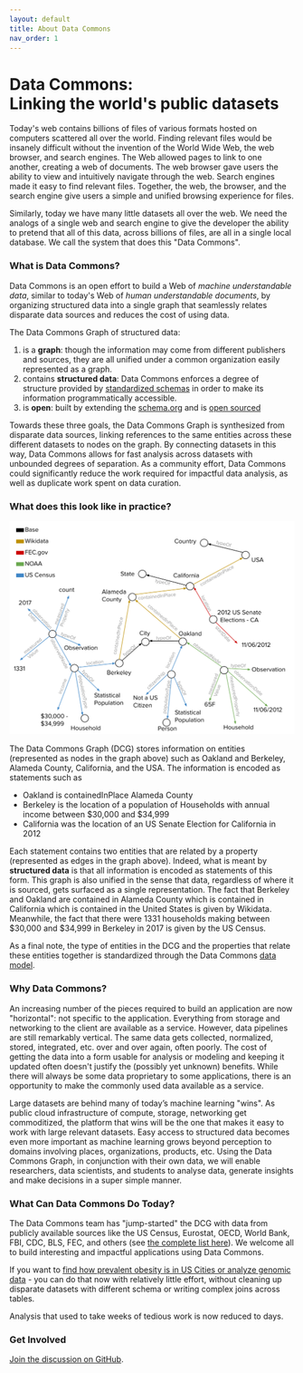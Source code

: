 ```yaml
---
layout: default
title: About Data Commons
nav_order: 1
---
```


# Data Commons:<br>Linking the world's public datasets

Today's web contains billions of files of various formats hosted on computers
scattered all over the world. Finding relevant files would be insanely difficult
without the invention of the World Wide Web, the web browser, and search
engines. The Web allowed pages to link to one another, creating a web of
documents. The web browser gave users the ability to view and intuitively
navigate through the web. Search engines made it easy to find relevant files.
Together, the web, the browser, and the search engine give users a simple and
unified browsing experience for files.

Similarly, today we have many little datasets all over the web. We need the
analogs of a single web and search engine to give the developer the ability to
pretend that all of this data, across billions of files, are all in a single
local database. We call the system that does this "Data Commons".

### What is Data Commons?

Data Commons is an open effort to build a Web of *machine understandable data*,
similar to today's Web of *human understandable documents*, by organizing
structured data into a single graph that seamlessly relates disparate
data sources and reduces the cost of using data.

The Data Commons Graph of structured data:

1.  is a **graph**: though the information may come from different publishers
    and sources, they are all unified under a common organization easily
    represented as a graph.
1.  contains **structured data**: Data Commons enforces a degree of structure
    provided by [standardized schemas](http://Schema.org) in order to make its
    information programmatically accessible.
1.  is **open**: built by extending the [schema.org](http://schema.org) and is
    [open sourced](https://github.com/datacommonsorg)

Towards these three goals, the Data Commons Graph is synthesized from
disparate data sources, linking references to the same entities across these
different datasets to nodes on the graph. By connecting datasets in this way,
Data Commons allows for fast analysis across datasets with unbounded degrees
of separation. As a community effort, Data Commons could significantly reduce
the work required for impactful data analysis, as well as duplicate work
spent on data curation.

### What does this look like in practice?

![Example Data Commons Subgraph](/assets/images/home_graph.svg)

The Data Commons Graph (DCG) stores information on entities (represented as
nodes in the graph above) such as Oakland and Berkeley, Alameda County,
California, and the USA. The information is encoded as statements such as

-   Oakland is containedInPlace Alameda County
-   Berkeley is the location of a population of Households with annual income
    between $30,000 and $34,999
-   California was the location of an US Senate Election for California in 2012

Each statement contains two entities that are related by a property
(represented as edges in the graph above). Indeed, what is meant by **structured
data** is that all information is encoded as statements of this form. This graph
is also unified in the sense that data, regardless of where it is sourced, gets
surfaced as a single representation. The fact that Berkeley and Oakland are
contained in Alameda County which is contained in California which is contained
in the United States is given by Wikidata. Meanwhile, the fact that there were
1331 households making between $30,000 and $34,999 in Berkeley in 2017 is given
by the US Census.

As a final note, the type of entities in the DCG and the properties that relate
these entities together is standardized through the Data Commons
[data model](/data_model.html).

### Why Data Commons?

An increasing number of the pieces required to build an application are now
"horizontal": not specific to the application. Everything from storage and
networking to the client are available as a service. However, data pipelines
are still remarkably vertical. The same data gets collected, normalized,
stored, integrated, etc. over and over again, often poorly. The cost of
getting the data into a form usable for analysis or modeling and keeping it
updated often doesn't justify the (possibly yet unknown) benefits. While
there will always be some data proprietary to some applications, there is an
opportunity to make the commonly used data available as a service.

Large datasets are behind many of today’s machine learning "wins". As public
cloud infrastructure of compute, storage, networking get commoditized, the
platform that wins will be the one that makes it easy to work with large
relevant datasets. Easy access to structured data becomes even more important
as machine learning grows beyond perception to domains involving places,
organizations, products, etc. Using the Data Commons Graph, in conjunction
with their own data, we will enable researchers, data scientists, and
students to analyse data, generate insights and make decisions in a super
simple manner.

### What Can Data Commons Do Today?

The Data Commons team has "jump-started" the DCG with data from publicly
available sources like the US Census, Eurostat, OECD, World Bank, FBI, CDC,
BLS, FEC, and others (see [the complete list
here](https://datacommons.org/datasets)). We welcome all to build interesting
and impactful applications using Data Commons.

If you want to
[find how prevalent obesity is in US Cities or analyze genomic data](/tutorials.html) -
you can do that now with relatively little effort, without cleaning up disparate
datasets with different schema or writing complex joins across tables.

Analysis that used to take weeks of tedious work is now reduced to days.

### Get Involved

[Join the discussion on GitHub](https://github.com/datacommonsorg/docsite/issues).